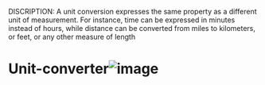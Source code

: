 DISCRIPTION:
A unit conversion expresses the same property as a different unit of measurement.
For instance, time can be expressed in minutes instead of hours, while distance can be converted from miles to kilometers, or feet, or any other measure of length
# Unit-converter![image](https://user-images.githubusercontent.com/113086314/235332133-868b9ad6-2b44-4913-a8e2-a290eab89275.png)
